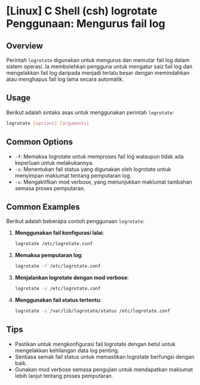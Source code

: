 # [Linux] C Shell (csh) logrotate Penggunaan: Mengurus fail log

## Overview
Perintah `logrotate` digunakan untuk mengurus dan memutar fail log dalam sistem operasi. Ia membolehkan pengguna untuk mengatur saiz fail log dan mengelakkan fail log daripada menjadi terlalu besar dengan memindahkan atau menghapus fail log lama secara automatik.

## Usage
Berikut adalah sintaks asas untuk menggunakan perintah `logrotate`:

```bash
logrotate [options] [arguments]
```

## Common Options
- `-f`: Memaksa logrotate untuk memproses fail log walaupun tidak ada keperluan untuk melakukannya.
- `-s`: Menentukan fail status yang digunakan oleh logrotate untuk menyimpan maklumat tentang pemputaran log.
- `-v`: Mengaktifkan mod verbose, yang menunjukkan maklumat tambahan semasa proses pemputaran.

## Common Examples
Berikut adalah beberapa contoh penggunaan `logrotate`:

1. **Menggunakan fail konfigurasi lalai**:
   ```bash
   logrotate /etc/logrotate.conf
   ```

2. **Memaksa pemputaran log**:
   ```bash
   logrotate -f /etc/logrotate.conf
   ```

3. **Menjalankan logrotate dengan mod verbose**:
   ```bash
   logrotate -v /etc/logrotate.conf
   ```

4. **Menggunakan fail status tertentu**:
   ```bash
   logrotate -s /var/lib/logrotate/status /etc/logrotate.conf
   ```

## Tips
- Pastikan untuk mengkonfigurasi fail logrotate dengan betul untuk mengelakkan kehilangan data log penting.
- Sentiasa semak fail status untuk memastikan logrotate berfungsi dengan baik.
- Gunakan mod verbose semasa pengujian untuk mendapatkan maklumat lebih lanjut tentang proses pemputaran.